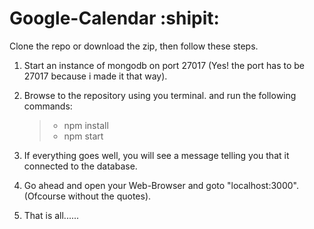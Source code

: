 # Google-Calendar :shipit:


Clone the repo or download the zip, then follow these steps.

1. Start an instance of mongodb on port 27017 (Yes! the port has to be 27017 because i made it that way).
2. Browse to the repository using you terminal. and run the following commands:

    >* npm install
    >* npm start


3. If everything goes well, you will see a message telling you that it connected to the database.
4. Go ahead and open your Web-Browser and goto "localhost:3000".(Ofcourse without the quotes).
5. That is all......
